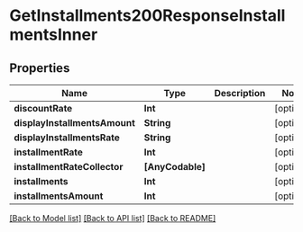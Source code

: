 # GetInstallments200ResponseInstallmentsInner

## Properties
Name | Type | Description | Notes
------------ | ------------- | ------------- | -------------
**discountRate** | **Int** |  | [optional] 
**displayInstallmentsAmount** | **String** |  | [optional] 
**displayInstallmentsRate** | **String** |  | [optional] 
**installmentRate** | **Int** |  | [optional] 
**installmentRateCollector** | **[AnyCodable]** |  | [optional] 
**installments** | **Int** |  | [optional] 
**installmentsAmount** | **Int** |  | [optional] 

[[Back to Model list]](../README.md#documentation-for-models) [[Back to API list]](../README.md#documentation-for-api-endpoints) [[Back to README]](../README.md)


